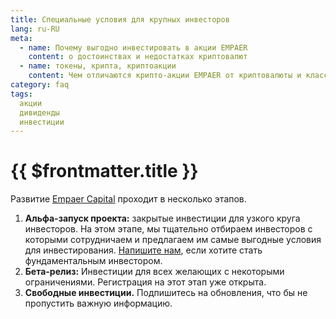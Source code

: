 ```yaml
---
title: Специальные условия для крупных инвесторов
lang: ru-RU
meta:
  - name: Почему выгодно инвестировать в акции EMPAER 
    content: о достоинствах и недостатках криптовалют
  - name: токены, крипта, криптоакции
    content: Чем отличаются крипто-акции EMPAER от криптовалюты и классических акций?
category: faq
tags: 
  акции
  дивиденды
  инвестиции
---
```



# {{ $frontmatter.title }} <Badge text="?" type="warning"/> 

Развитие [Empaer Capital](https://empaer.capital/) проходит в несколько этапов.
1. **Альфа-запуск проекта:** закрытые инвестиции для узкого круга инвесторов. 
    На этом этапе, мы тщательно отбираем инвесторов с которыми сотрудничаем и предлагаем им самые выгодные условия для инвестирования. [Напишите нам](mailto:team@empaer.capital), если хотите стать фундаментальным инвестором.
2. **Бета-релиз:** Инвестиции для всех желающих с некоторыми ограничениями. Регистрация на этот этап уже открыта.
3. **Свободные инвестиции.** Подпишитесь на обновления, что бы не пропустить важную информацию.
